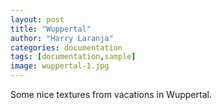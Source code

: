 ```yaml
---
layout: post
title: "Wuppertal"
author: "Harry Laranja"
categories: documentation
tags: [documentation,sample]
image: wuppertal-1.jpg
---
```


Some nice textures from vacations in Wuppertal.
